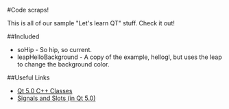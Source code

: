 #Code scraps!


This is all of our sample "Let's learn QT" stuff. Check it out!

##Included
* soHip - So hip, so current.
* leapHelloBackground - A copy of the example, hellogl, but uses the leap to change the background color.

##Useful Links
* [Qt 5.0 C++ Classes](http://qt-project.org/doc/qt-5.0/qtdoc/classes.html)
* [Signals and Slots (in Qt 5.0)](http://qt-project.org/doc/qt-5.0/qtcore/signalsandslots.html)